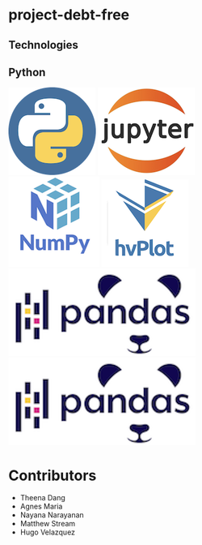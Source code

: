 # project-debt-free

## Technologies

## Python 
![Python Logo](python.png) ![JupyterLab Logo](jupyterlab.png) ![Numpy Logo](Numpy.png) ![HV Plot Logo](hvplot.png) ![Pandas Logo](Pandas.png)
![Pandas Logo](Pandas.png)
# Contributors

- Theena Dang
- Agnes Maria
- Nayana Narayanan
- Matthew Stream
- Hugo Velazquez 
